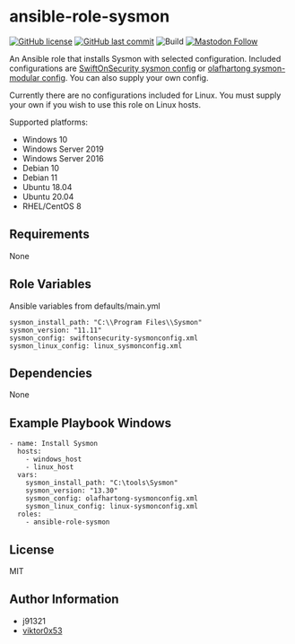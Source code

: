 ansible-role-sysmon
=========

[![GitHub license](https://img.shields.io/github/license/j91321/ansible-role-sysmon?style=flat-square)](https://github.com/j91321/ansible-role-sysmon/blob/master/LICENSE)
[![GitHub last commit](https://img.shields.io/github/last-commit/j91321/ansible-role-sysmon.svg?style=flat-square)](https://github.com/j91321/ansible-role-sysmon/commit/master)
![Build](https://github.com/j91321/ansible-role-sysmon/workflows/Test%20ansible%20role%20installation%20and%20publish%20to%20galaxy/badge.svg)
[![Mastodon Follow](https://img.shields.io/mastodon/follow/109290534387866580?domain=https%3A%2F%2Finfosec.exchange&style=social)](https://infosec.exchange/@j91321)

An Ansible role that installs Sysmon with selected configuration. Included configurations are [SwiftOnSecurity sysmon config](https://github.com/SwiftOnSecurity/sysmon-config) or [olafhartong sysmon-modular config](https://github.com/olafhartong/sysmon-modular). You can also supply your own config.

Currently there are no configurations included for Linux. You must supply your own if you wish to use this role on Linux hosts.

Supported platforms:

- Windows 10
- Windows Server 2019
- Windows Server 2016
- Debian 10
- Debian 11
- Ubuntu 18.04
- Ubuntu 20.04
- RHEL/CentOS 8

Requirements
------------

None

Role Variables
--------------

Ansible variables from defaults/main.yml

```
sysmon_install_path: "C:\\Program Files\\Sysmon"
sysmon_version: "11.11"
sysmon_config: swiftonsecurity-sysmonconfig.xml
sysmon_linux_config: linux_sysmonconfig.xml
```

Dependencies
------------

None

Example Playbook Windows
----------------

```
- name: Install Sysmon
  hosts:
    - windows_host
    - linux_host
  vars:
    sysmon_install_path: "C:\tools\Sysmon"
    sysmon_version: "13.30"
    sysmon_config: olafhartong-sysmonconfig.xml
    sysmon_linux_config: linux-sysmonconfig.xml
  roles:
    - ansible-role-sysmon
```

License
-------

MIT

Author Information
------------------

- j91321
- [viktor0x53](https://github.com/viktor0x53)
